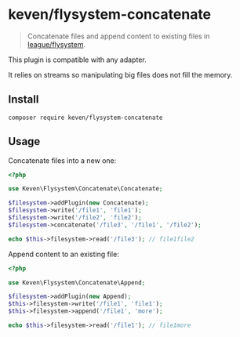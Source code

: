 # keven/flysystem-concatenate

> Concatenate files and append content to existing files in [league/flysystem](https://flysystem.thephpleague.com/).

This plugin is compatible with any adapter.

It relies on streams so manipulating big files does not fill the memory.

## Install

```shell
composer require keven/flysystem-concatenate
```

## Usage

Concatenate files into a new one:

```php
<?php

use Keven\Flysystem\Concatenate\Concatenate;

$filesystem->addPlugin(new Concatenate);
$filesystem->write('/file1', 'file1');
$filesystem->write('/file2', 'file2');
$filesystem->concatenate('/file3', '/file1', '/file2');

echo $this->filesystem->read('/file3'); // file1file2
```

Append content to an existing file:

```php
<?php

use Keven\Flysystem\Concatenate\Append;

$filesystem->addPlugin(new Append);
$this->filesystem->write('/file1', 'file1');
$this->filesystem->append('/file1', 'more');

echo $this->filesystem->read('/file1'); // file1more
```
